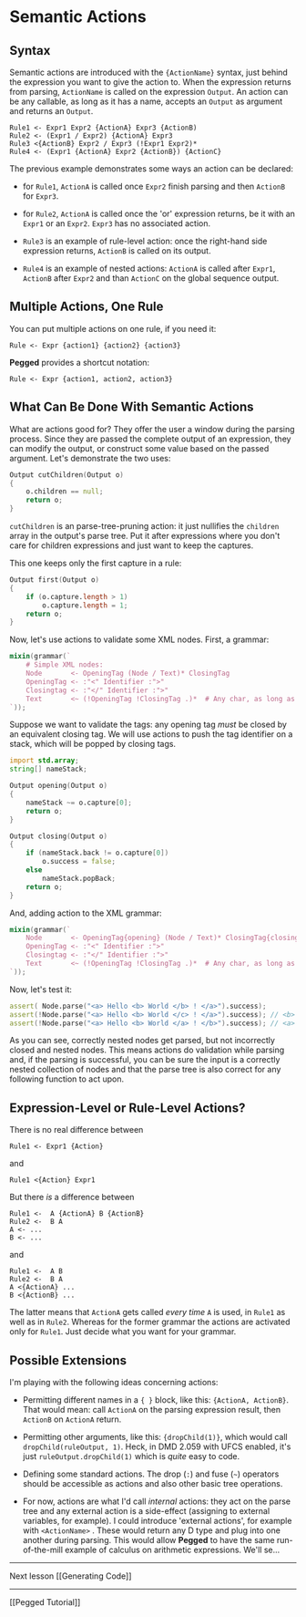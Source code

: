 Semantic Actions
================

Syntax
------

Semantic actions are introduced with the `{ActionName}` syntax, just behind the expression you want to give the action to. When the expression returns from parsing, `ActionName` is called on the expression `Output`. An action can be any callable, as long as it has a name, accepts an `Output` as argument and returns an `Output`.

```
Rule1 <- Expr1 Expr2 {ActionA} Expr3 {ActionB)
Rule2 <- (Expr1 / Expr2) {ActionA} Expr3
Rule3 <{ActionB} Expr2 / Expr3 (!Expr1 Expr2)*
Rule4 <- (Expr1 {ActionA} Expr2 {ActionB}) {ActionC}
```

The previous example demonstrates some ways an action can be declared: 

* for `Rule1`, `ActionA` is called once `Expr2` finish parsing and then `ActionB` for `Expr3`.

* for `Rule2`, `ActionA` is called once the 'or' expression returns, be it with an `Expr1` or an `Expr2`. `Expr3` has no associated action.

* `Rule3` is an example of rule-level action: once the right-hand side expression returns, `ActionB` is called on its output.

* `Rule4` is an example of nested actions: `ActionA` is called after `Expr1`, `ActionB` after `Expr2` and than `ActionC` on the global sequence output.

Multiple Actions, One Rule
--------------------------

You can put multiple actions on one rule, if you need it:

```
Rule <- Expr {action1} {action2} {action3}
```

**Pegged** provides a shortcut notation:

```
Rule <- Expr {action1, action2, action3}
```


What Can Be Done With Semantic Actions
--------------------------------------

What are actions good for? They offer the user a window during the parsing process. Since they are passed the complete output of an expression, they can modify the output, or construct some value based on the passed argument. Let's demonstrate the two uses:

```d
Output cutChildren(Output o)
{
    o.children == null;
    return o;
}
```

`cutChildren` is an parse-tree-pruning action: it just nullifies the `children` array in the output's parse tree. Put it after expressions where you don't care for children expressions and just want to keep the captures.

This one keeps only the first capture in a rule:

```d
Output first(Output o)
{
    if (o.capture.length > 1)
        o.capture.length = 1;
    return o;
}
```

Now, let's use actions to validate some XML nodes. First, a grammar:

```d
mixin(grammar(`
    # Simple XML nodes:
    Node       <- OpeningTag (Node / Text)* ClosingTag
    OpeningTag <- :"<" Identifier :">" 
    Closingtag <- :"</" Identifier :">"
    Text       <~ (!OpeningTag !ClosingTag .)*  # Any char, as long as it's not a tag
`));
```

Suppose we want to validate the tags: any opening tag *must* be closed by an equivalent closing tag. We will use actions to push the tag identifier on a stack, which will be popped by closing tags.

```d
import std.array;
string[] nameStack;

Output opening(Output o)
{
    nameStack ~= o.capture[0];
    return o;
}

Output closing(Output o)
{
    if (nameStack.back != o.capture[0])
        o.success = false;
    else
        nameStack.popBack;
    return o;
}
```

And, adding action to the XML grammar:

```d
mixin(grammar(`
    Node       <- OpeningTag{opening} (Node / Text)* ClosingTag{closing}
    OpeningTag <- :"<" Identifier :">" 
    Closingtag <- :"</" Identifier :">"
    Text       <~ (!OpeningTag !ClosingTag .)*  # Any char, as long as it's not a tag
`));
```

Now, let's test it:

```d
assert( Node.parse("<a> Hello <b> World </b> ! </a>").success);
assert(!Node.parse("<a> Hello <b> World </c> ! </a>").success); // <b> closed by a </c>
assert(!Node.parse("<a> Hello <b> World </a> ! </b>").success); // <a> and <b> incorrectly nested
```

As you can see, correctly nested nodes get parsed, but not incorrectly closed and nested nodes. This means actions do validation while parsing and, if the parsing is successful, you can be sure the input is a correctly nested collection of nodes and that the parse tree is also correct for any following function to act upon.


Expression-Level or Rule-Level Actions?
---------------------------------------

There is no real difference between

```
Rule1 <- Expr1 {Action}
```

and 

```
Rule1 <{Action} Expr1
```

But there *is* a difference between

```
Rule1 <-  A {ActionA} B {ActionB}
Rule2 <-  B A
A <- ...
B <- ...
```

and

```
Rule1 <-  A B
Rule2 <-  B A
A <{ActionA} ...
B <{ActionB} ...
```

The latter means that `ActionA` gets called *every time* `A` is used, in `Rule1` as well as in `Rule2`. Whereas for the former grammar the actions are activated only for `Rule1`. Just decide what you want for your grammar.



Possible Extensions
-------------------

I'm playing with the following ideas concerning actions:

* Permitting different names in a `{ }` block, like this: `{ActionA, ActionB}`. That would mean: call `ActionA` on the parsing expression result, then `ActionB` on `ActionA` return.

* Permitting other arguments, like this: `{dropChild(1)}`, which would call `dropChild(ruleOutput, 1)`. Heck, in DMD 2.059 with UFCS enabled, it's just `ruleOutput.dropChild(1)` which is *quite* easy to code.

* Defining some standard actions. The drop (`:`) and fuse (`~`) operators should be accessible as actions and also other basic tree operations.

* For now, actions are what I'd call *internal* actions: they act on the parse tree and any external action is a side-effect (assigning to external variables, for example). I could introduce 'external actions', for example with `<ActionName>` . These would return any D type and plug into one another during parsing.  This would allow **Pegged** to have the same run-of-the-mill example of calculus on arithmetic expressions. We'll se...

* * * *

Next lesson [[Generating Code]]

* * * *

[[Pegged Tutorial]]